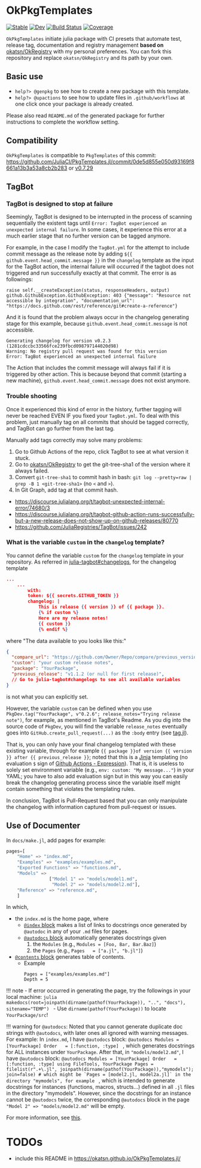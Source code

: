 # OkPkgTemplates

[![Stable](https://img.shields.io/badge/docs-stable-blue.svg)](https://okatsn.github.io/OkPkgTemplates.jl/stable/)
[![Dev](https://img.shields.io/badge/docs-dev-blue.svg)](https://okatsn.github.io/OkPkgTemplates.jl/dev/)
[![Build Status](https://github.com/okatsn/OkPkgTemplates.jl/actions/workflows/CI.yml/badge.svg?branch=main)](https://github.com/okatsn/OkPkgTemplates.jl/actions/workflows/CI.yml?query=branch%3Amain)
[![Coverage](https://codecov.io/gh/okatsn/OkPkgTemplates.jl/branch/main/graph/badge.svg)](https://codecov.io/gh/okatsn/OkPkgTemplates.jl)

`OkPkgTemplates` initiate julia package with CI presets that automate test, release tag, documentation and registry management **based on** [okatsn/OkRegistry](https://github.com/okatsn/OkRegistry) with my personal preferences. 
You can fork this repository and replace `okatsn/OkRegistry` and its path by your own.

## Basic use
- `help?> @genpkg` to see how to create a new package with this template.
- `help?> @upactions` to see how to update files in `.github/workflows` at one click once your package is already created.


Please also read `README.md` of the generated package for further instructions to complete the workflow setting.


## Compatibility
`OkPkgTemplates` is compatible to `PkgTemplates` of this commit: https://github.com/JuliaCI/PkgTemplates.jl/commit/0de5d855e050d93169f8661a13b3a53a8cb2b283 or [v0.7.29](https://github.com/JuliaCI/PkgTemplates.jl/releases/tag/v0.7.29)


## TagBot
### TagBot is designed to stop at failure
Seemingly, TagBot is designed to be interrupted in the process of scanning sequentially the existent tags until `Error: TagBot experienced an unexpected internal failure`. In some cases, it experience this error at a much earlier stage that no further version can be tagged anymore.

For example, in the case I modify the `TagBot.yml` for the attempt to include commit message as the release note by adding `${{ github.event.head_commit.message }}` in the `changelog` template as the input for the TagBot action, the internal failure will occurred if the tagbot does not triggered and run successfully exactly at that commit. The error is as followings:  
```
raise self.__createException(status, responseHeaders, output)
github.GithubException.GithubException: 403 {"message": "Resource not accessible by integration", "documentation_url": "https://docs.github.com/rest/reference/git#create-a-reference"}
```

And it is found that the problem always occur in the changelog generating stage for this example, because `github.event.head_commit.message` is not accessible. 
```
Generating changelog for version v0.2.3 (1281cdccbc33566fce239fbcd098797144020d98)
Warning: No registry pull request was found for this version
Error: TagBot experienced an unexpected internal failure
```

The Action that includes the commit message will always fail if it is triggered by other action.
This is because beyond that commit (starting a new machine), `github.event.head_commit.message` does not exist anymore.


### Trouble shooting
Once it experienced this kind of error in the history, further tagging will never be reached EVEN IF you fixed your `TagBot.yml`. To deal with this problem, just manually tag on all commits that should be tagged correctly, and TagBot can go further from the last tag.

Manually add tags correctly may solve many problems:
1. Go to Github Actions of the repo, click TagBot to see at what version it stuck.
2. Go to [okatsn/OkRegistry](https://github.com/okatsn/OkRegistry) to get the git-tree-sha1 of the version where it always failed.
3. Convert `git-tree-sha1` to commit hash in bash: `git log --pretty=raw | grep -B 1 <git-tree-sha1>` (no `<` and `>`).
4. In Git Graph, add tag at that commit hash.


- https://discourse.julialang.org/t/tagbot-unexpected-internal-error/74680/3
- https://discourse.julialang.org/t/tagbot-github-action-runs-successfully-but-a-new-release-does-not-show-up-on-github-releases/80770
- https://github.com/JuliaRegistries/TagBot/issues/242





### What is the variable `custom` in the `changelog` template?
You cannot define the variable `custom` for the `changelog` template in your repository.
As referred in [julia-tagbot#changelogs](https://github.com/marketplace/actions/julia-tagbot#changelogs), for the changelog template
```json
...
    ...
        with:
        token: ${{ secrets.GITHUB_TOKEN }}
        changelog: |
            This is release {{ version }} of {{ package }}.
            {% if custom %}
            Here are my release notes!
            {{ custom }}
            {% endif %}
```
where "The data available to you looks like this:"
```json
{
  "compare_url": "https://github.com/Owner/Repo/compare/previous_version...current_version (or null for first release)",
  "custom": "your custom release notes",
  "package": "YourPackage",
  "previous_release": "v1.1.2 (or null for first release)",
  // Go to julia-tagbot#changelogs to see all available variables
}
```
is not what you can explicitly set. 

However, the variable `custom` can be defined when you use `PkgDev.tag("YourPackage", v"0.2.6"; release_notes="Trying release note")`, for example, as mentioned in TagBot's Readme. 
As you dig into the source code of `PkgDev`, you will find the variable `release_notes` eventually goes into `GitHub.create_pull_request(...)` as the `:body` entry (see [tag.jl](https://github.com/JuliaLang/PkgDev.jl/blob/ffc464b068cee8604083804e757103771510fbce/src/tag.jl)).

That is, you can only have your final changelog templated with these existing variable, through for example `{{ package }}of version {{ version }} after {{ previous_release }}`; noted that this is a [Jinja](https://routebythescript.com/using-yaml-and-jinja-to-create-network-configurations/) templating (no evaluation `$` sign of [Github Actions - Expression](https://docs.github.com/en/enterprise-cloud@latest/actions/learn-github-actions/expressions)).
That is, it is useless to solely set environment variable (e.g., `env: custom: "My message..."`) in your YAML; you have to also add evaluation sign but in this way you can easily break the changelog generating process since the variable itself might contain something that violates the templating rules.

In conclusion, TagBot is Pull-Request based that you can only manipulate the changelog with information captured from pull-request or issues.


## Use of Documenter


In `docs/make.jl`, add pages for example:
```julia
pages=[
    "Home" => "index.md",
    "Examples" => "examples/examples.md",
    "Exported Functions" => "functions.md",
    "Models" =>
                ["Model 1" => "models/model1.md",
                 "Model 2" => "models/model2.md"],
    "Reference" => "reference.md",
    ]
```

In which,
- the `index.md` is the home page, where
    - [`@index` block](https://documenter.juliadocs.org/stable/man/syntax/#@index-block) makes a list of links to docstrings once generated by `@autodoc` in any of your `.md` files for pages.
    - [`@autodocs` block](https://documenter.juliadocs.org/stable/man/syntax/#@autodocs-block) automatically generates docstrings given
        1. the `Modules` (e.g., `Modules = [Foo, Bar, Bar.Baz]`)
        2. the `Pages` (e.g., `Pages   = ["a.jl", "b.jl"]`)
- [`@contents` block](https://documenter.juliadocs.org/stable/man/syntax/#@contents-block) generates table of contents.
    - Example
      ```@contents
      Pages = ["examples/examples.md"]
      Depth = 5
      ```

!!! note
    - If error occurred in generating the page, try the followings in your local machine:
    ```julia
    makedocs(root=joinpath(dirname(pathof(YourPackage)), "..", "docs"), sitename="TEMP")
    ```
    - Use `dirname(pathof(YourPackage))` to locate `YourPackage/src`!

!!! warning for  `@autodocs`:
    Noted that you cannot generate duplicate doc strings with `@autodocs`, with later ones all ignored with warning messages. For example:
    In `index.md`, I have `@autodocs` block:
    ```@autodocs
    Modules = [YourPackage]
    Order   = [:function, :type]
    ```
    , which generates docstrings for ALL instances under `YourPackage`.
    After that, in `"models/model2.md"`, I have `@autodocs` block:
    ```@autodocs
    Modules = [YourPackage]
    Order   = [:function, :type]
    using FileTools, YourPackage
    Pages = filelist(r".+\.jl", joinpath(dirname(pathof(YourPackage)),"mymodels"); join=false)
    # which might be `Pages = [model2.jl, model2a.jl]` in the directory "mymodels", for example
    ```
    , which is intended to generate docstrings for instances (functions, macros, structs...) defined in all `.jl` files in the directory "mymodels".
    However, since the docstrings for an instance cannot be `@autodocs` twice, the corresponding `@autodocs` block in the page `"Model 2" => "models/model2.md"` will be empty.

For more information, see [this](https://documenter.juliadocs.org/stable/man/guide/#Adding-Some-Docstrings).

# TODOs
- include this README in https://okatsn.github.io/OkPkgTemplates.jl/
